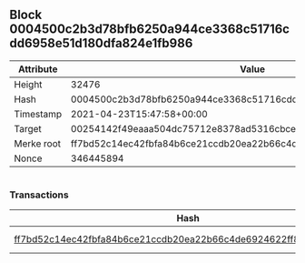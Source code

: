 ## Block 0004500c2b3d78bfb6250a944ce3368c51716cdd6958e51d180dfa824e1fb986

Attribute | Value
--- | ---
Height | 32476
Hash | 0004500c2b3d78bfb6250a944ce3368c51716cdd6958e51d180dfa824e1fb986
Timestamp | 2021-04-23T15:47:58+00:00
Target | 00254142f49eaaa504dc75712e8378ad5316cbcead634704b3734b6271167cc4
Merke root | ff7bd52c14ec42fbfa84b6ce21ccdb20ea22b66c4de6924622ff89eec411643d
Nonce | 346445894

```

```

### Transactions

Hash | Amount
--- | ---
[ff7bd52c14ec42fbfa84b6ce21ccdb20ea22b66c4de6924622ff89eec411643d](ff7bd52c14ec42fbfa84b6ce21ccdb20ea22b66c4de6924622ff89eec411643d.md) | 10.00000000 SKEPTI 
